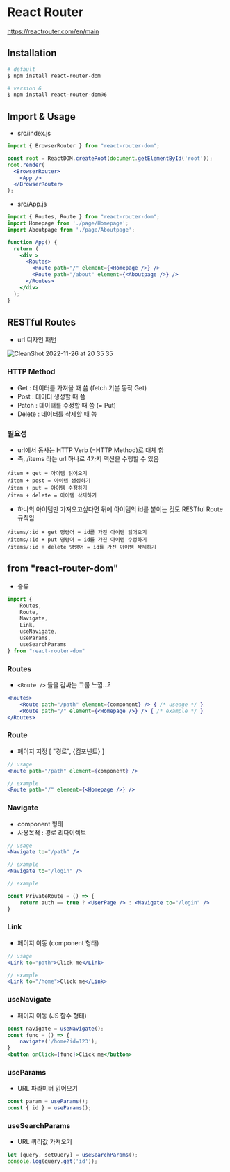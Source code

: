 # React Router
https://reactrouter.com/en/main

## Installation
```bash
# default
$ npm install react-router-dom

# version 6
$ npm install react-router-dom@6
```

## Import & Usage
- src/index.js
```jsx
import { BrowserRouter } from "react-router-dom";

const root = ReactDOM.createRoot(document.getElementById('root'));
root.render(
  <BrowserRouter>
    <App />
  </BrowserRouter>
);
```
- src/App.js
```jsx
import { Routes, Route } from "react-router-dom";
import Homepage from './page/Homepage';
import Aboutpage from './page/Aboutpage';

function App() {
  return (
    <div >
      <Routes>
        <Route path="/" element={<Homepage />} />
        <Route path="/about" element={<Aboutpage />} />
      </Routes>
    </div>
  );
}
```

## RESTful Routes
- url 디자인 패턴

![CleanShot 2022-11-26 at 20 35 35](https://user-images.githubusercontent.com/63139527/204086687-502d8fcc-0bac-44bd-a5eb-cde3eba2b4fa.png)

### HTTP Method
- Get : 데이터를 가져올 때 씀 (fetch 기본 동작 Get)
- Post : 데이터 생성할 때 씀
- Patch : 데이터를 수정할 때 씀 (= Put)
- Delete : 데이터를 삭제할 때 씀

### 필요성
- url에서 동사는 HTTP Verb (=HTTP Method)로 대체 함
- 즉, /items 라는 url 하나로 4가지 액션을 수행할 수 있음
```
/item + get = 아이템 읽어오기
/item + post = 아이템 생성하기
/item + put = 아이템 수정하기
/item + delete = 아이템 삭제하기
```

- 하나의 아이템만 가져오고싶다면 뒤에 아이템의 id를 붙이는 것도 RESTful Route 규칙임
```
/items/:id + get 명령어 = id를 가진 아이템 읽어오기
/items/:id + put 명령어 = id를 가진 아이템 수정하기
/items/:id + delete 명령어 = id를 가진 아이템 삭제하기
```

## from "react-router-dom"

- 종류
```jsx
import { 
    Routes, 
    Route, 
    Navigate, 
    Link, 
    useNavigate, 
    useParams, 
    useSearchParams 
} from "react-router-dom"
```

### Routes
- `<Route />` 들을 감싸는 그룹 느낌...?
```jsx
<Routes>
    <Route path="/path" element={component} /> { /* useage */ }
    <Route path="/" element={<Homepage />} /> { /* example */ }
</Routes>
```

### Route
- 페이지 지정 [ "경로", {컴포넌트} ]
```jsx
// usage
<Route path="/path" element={component} />

// example
<Route path="/" element={<Homepage />} />
```

### Navigate
- component 형태
- 사용목적 : 경로 리다이렉트
```jsx
// usage
<Navigate to="/path" />

// example
<Navigate to="/login" />

// example

const PrivateRoute = () => {
    return auth == true ? <UserPage /> : <Navigate to="/login" />
}
```

### Link
- 페이지 이동 (component 형태)
```jsx
// usage
<Link to="path">Click me</Link>

// example
<Link to="/home">Click me</Link>
```

### useNavigate
- 페이지 이동 (JS 함수 형태)
```jsx
const navigate = useNavigate();
const func = () => {
    navigate('/home?id=123');
}
<button onClick={func}>Click me</button>
```

### useParams
- URL 파라미터 읽어오기
```jsx
const param = useParams();
const { id } = useParams();
```

### useSearchParams
- URL 쿼리값 가져오기
```jsx
let [query, setQuery] = useSearchParams();
console.log(query.get('id'));
```
